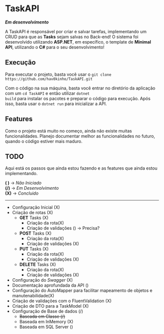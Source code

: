 # TaskAPI 
***Em desenvolvimento***

<p>A TaskAPI é responsável por criar e salvar tarefas, implementando um CRUD para que as <strong>Tasks</strong> sejam salvas no Back-end! O sistema foi desenvolvido utilizando <strong>ASP.NET</strong>, em específico, o template de <strong>Minimal API</strong>, utilizando o <strong>C#</strong> para o seu desenvolvimento!</p>

## Execução
<p>
Para executar o projeto, basta você usar o <code>git clone https://github.com/hav0kinho/TaskAPI.git</code>

Com o código na sua máquina, basta você entrar no diretório da aplicação com um <code>cd TaskAPI</code> e então utilizar <code>dotnet build</code> para instalar os pacotes e preparar o código para execução. Após isso, basta usar o <code>dotnet run</code> para inicializar a API.
</p>

## Features
Como o projeto está muito no começo, ainda não existe muitas funcionalidades. Planejo documentar melhor as funcionalidades no futuro, quando o código estiver mais maduro.

## TODO
<p>Aqui está os passos que ainda estou fazendo e as features que ainda estou implementando.<br/>
</p>

**( )** -> *Não Iniciado* <br/>
**(/)** -> *Em Desenvolvimento* <br/>
**(X)** -> *Concluido*

---

* Configuração Inicial (X)
* Criação de rotas (X)
    * **GET** Tasks (X)
        * Criação da rota(X)
        * Criação de validações () -> Precisa?
    * **POST** Tasks (X)
        * Criação da rota(X)
        * Criação de validações (X)
    * **PUT** Tasks (X)
        * Criação da rota(X)
        * Criação de validações (X)
    * **DELETE** Tasks (X)
        * Criação da rota(X)
        * Criação de validações (X)
* Configuração do *Swagger* (X)
* Documentação aprofundada da API ()
* Configuração do AutoMapper para facilitar mapeamento de objetos e manutenabilidade(X)
* Criação de validações com o FluentValidation (X)
* Criação de DTO para a TaskModel (X)
* Configuração de Base de dados (/)
    * <s>Baseada em Classe (/)</s>
    * Baseada em InMemory (X)
    * Baseada em SQL Server ()



